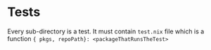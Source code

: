 # Tests

Every sub-directory is a test.
It must contain `test.nix` file which is a function `{ pkgs, repoPath}: <packageThatRunsTheTest>`
